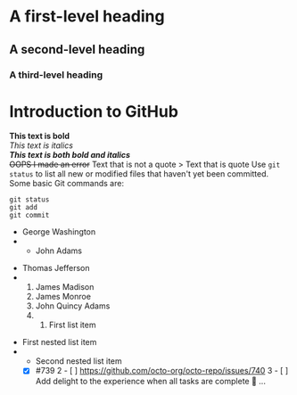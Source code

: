 # A first-level heading
## A second-level heading
### A third-level heading
# Introduction to GitHub
**This text is bold**\
*This text is italics*\
***This text is both bold and italics***\
 ~~OOPS I made an error~~
 Text that is not a quote
&gt; Text that is quote
Use `git status` to list all new or modified files that haven&#39;t yet been committed.
Some basic Git commands are:
 ```
 git status
 git add
 git commit

 ```
- George Washington
- * John Adams
 + Thomas Jefferson
 + 1. James Madison
   2. James Monroe
   3. John Quincy Adams
   4. 1. First list item
 - First nested list item
 - - Second nested list item
   - [x] #739
2 - [ ] https://github.com/octo-org/octo-repo/issues/740
3 - [ ] Add delight to the experience when all tasks are
complete :tada:
...
